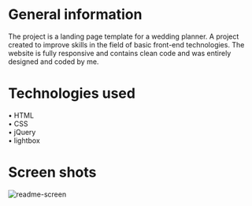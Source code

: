 # General information
The project is a landing page template for a wedding planner.  A project created to improve skills in the field of basic front-end technologies.  The website is fully responsive and contains clean code and was entirely designed and coded by me.
# Technologies used
•	HTML <br>
•	CSS <br>
•	jQuery <br>
•	lightbox
# Screen shots
![readme-screen](https://user-images.githubusercontent.com/99404981/156174559-e0f56246-bae5-4236-84e8-c9d72b155e75.JPG)

